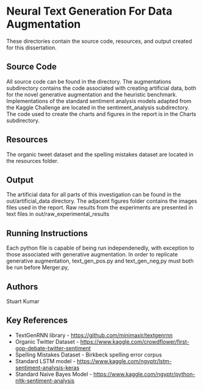 # Neural Text Generation For Data Augmentation

These directories contain the source code, resources, and output created for this dissertation. 

## Source Code

All source code can be found in the directory. The augmentations subdirectory contains the code associated with creating artificial data, both for the novel generative augmentation and the heuristic benchmark. Implementations of the standard sentiment analysis models adapted from the Kaggle Challenge are located in the sentiment_analysis subdirectory. The code used to create the charts and figures in the report is in the Charts subdirectory.

## Resources

The organic tweet dataset and the spelling mistakes dataset are located in the resources folder.

## Output

The artificial data for all parts of this investigation can be found in the out/artificial_data directory. The adjacent figures folder contains the images files used in the report. Raw results from the experiments are presented in text files in out/raw_experimental_results

## Running Instructions

Each python file is capable of being run independenedly, with exception to those associated with generative augmentation. In order to replicate generative augmentation, text_gen_pos.py and text_gen_neg,py must both be run before Merger.py,

## Authors
Stuart Kumar

## Key References
* TextGenRNN library - https://github.com/minimaxir/textgenrnn
* Organic Twitter Dataset - https://www.kaggle.com/crowdflower/first-gop-debate-twitter-sentiment
* Spelling Mistakes Dataset - Birkbeck spelling error corpus
* Standard LSTM model - https://www.kaggle.com/ngyptr/lstm-sentiment-analysis-keras
* Standard Naive Bayes Model - https://www.kaggle.com/ngyptr/python-nltk-sentiment-analysis

